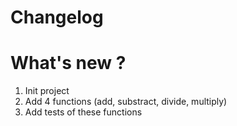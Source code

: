 # Changelog

# What's new ?

 1. Init project
 2. Add 4 functions (add, substract, divide, multiply)
 3. Add tests of these functions